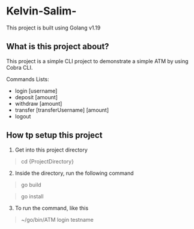# Kelvin-Salim-

This project is built using Golang v1.19
## What is this project about?
This project is a simple CLI project to demonstrate a simple ATM by using Cobra CLI.

Commands Lists:
- login [username]
- deposit [amount]
- withdraw [amount]
- transfer [transferUsername] [amount]
- logout

## How tp setup this project
1. Get into this project directory
> cd {ProjectDirectory}

2. Inside the directory, run the following command
> go build

> go install

3. To run the command, like this
> ~/go/bin/ATM login testname
